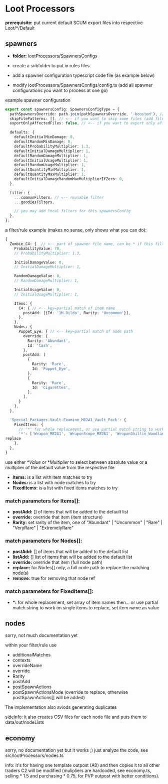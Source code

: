 # Loot Processors

**prerequisite:** put current default SCUM export files into respective Loot/\*/Default

## spawners

- **folder:** lootProcessors/SpawnersConfigs

- create a subfolder to put in rules files.
- add a spawner configuration typescript code file (as example below)
- modify lootProcessors/SpawnersConfigs/config.ts (add all spawner configurations you want to process at one go)

example spawner configuration

```typescript
export const spawnersConfig: SpawnersConfigType = {
  pathSpawnersOverride: path.join(pathSpawnersOverride, '-boosted'), // <<- set output folder name
  skipFilePatterns: [], // <-- if you want to skip some files (add file name parts)
  exportOnlyAffectedFiles: false, // <-- if you want to export only affected files

  defaults: {
    defaultInitialMinDamage: 0,
    defaultRandomMinDamage: 0,
    defaultProbabilityMultiplier: 1.3,
    defaultInitialDamageMultiplier: 1,
    defaultRandomDamageMultiplier: 1,
    defaultInitialUsageMultiplier: 1,
    defaultRandomUsageMultiplier: 1,
    defaultQuantityMinMultiplier: 1,
    defaultQuantityMaxMultiplier: 1,
    defaultInitialDamageRandomMaxMultiplierIfZero: 0,
  },

  filter: {
    ...commonFilters, // <-- reusable filter
    ...goodiesFilters,

    // you may add local filters for this spawnersConfig
  },
};
```

a filter/rule example (makes no sense, only shows what you can do):

```typescript
{
  Zombie_C4: {  // <-- part of spawner file name, can be * if this filter is for all files
    ProbabilityValue: 70,
    // ProbabilityMultiplier: 1.3,

    InitialDamageValue: 0,
    // InitialDamageMultiplier: 1,

    RandomDamageValue: 0,
    // RandomDamageMultiplier: 1,

    InitialUsageValue: 0,
    // InitialUsageMultiplier: 1,

    Items: {
      C4: { // <-- key=partial match of item name
        postAdd: [{Id: '1H_Dildo', Rarity: 'Uncommon'}],
      },
    },
    Nodes: {
      Puppet_Eye: { // <-- key=partial match of node path
        override: {
          Rarity: 'Abundant',
          Id: 'Cash',
        },
        postAdd: [
          {
            Rarity: 'Rare',
            Id: 'Puppet_Eye',
          },
          {
            Rarity: 'Rare',
            Id: 'Cigarettes',
          },
        ],
      }
    },
  },

  'Special_Packages-Vault-Examine_M82A1_Vault_Pack': {
    FixedItems: {
      // '*' for whole replacement, or use partial match string to work on single items to replace
      '*': ['Weapon_M82A1', 'WeaponScope_M82A1', 'WeaponGhillie_Woodland'],
replace
    },
  },
}
```

use either \*_Value_ or \*_Multiplier_ to select between absolute value or a multiplier of the default value from the respective file

- **Items:** is a list with item matches to try
- **Nodes:** is a list with node matches to try
- **FixedItems:** is a list with fixed items matches to try

### match parameters for Items[]:

- **postAdd:** [] of items that will be added to the default list
- **override:** override that item (item structure)
- **Rarity:** set rarity of the item, one of "Abundant" | "Uncommon" | "Rare" | "VeryRare" | "ExtremelyRare"

### match parameters for Nodes[]:

- **postAdd:** [] of items that will be added to the default list
- **listAdd:** [] list of items that will be added to the default list
- **override:** override that item (full node path)
- **replace:** for Nodes[] only, a full node path to replace the matching node(s)
- **remove:** true for removing that node ref

### match parameters for FixedItems[]:

- **\*:** for whole replacement, set array of item names then...
  or use partial match string to work on single items to replace, set item name as value

## nodes

sorry, not much documentation yet

within your filter/rule use

- additionalMatches
- contexts
- overrideName
- override
- Rarity
- postAdd
- postSpawnActions
- postSpawnActionsMode (override to replace, otherwise postSpawnActions[] will be added)

The implementation also aviods generating duplicates

sideinfo: it also creates CSV files for each node file and puts them to data/out/nodeLists

## economy

sorry, no documentation yet
but it works ;) just analyze the code, see src/lootProcessors/nodes.ts

info: it's for having one template outpost (A0) and then copies it to all other traders
C2 will be modified (mulipliers are hardcoded, see economy.ts, selling \* 1.5 and purchasing \* 0.75, for PVP outpost with better conditions).
